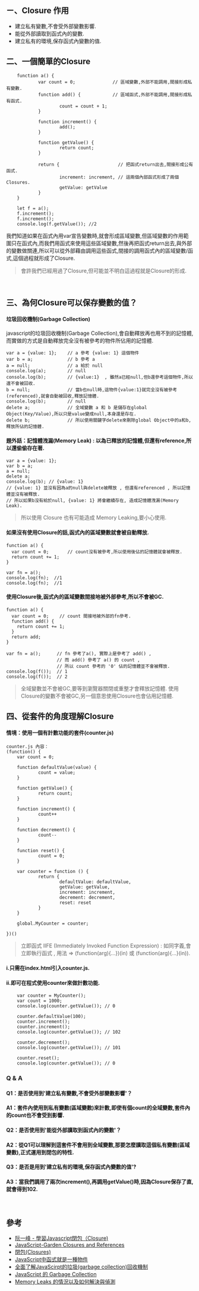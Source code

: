 ## ㄧ、Closure 作用
- 建立私有變數,不會受外部變數影響. 
- 能從外部讀取到函式內的變數.
- 建立私有的環境,保存函式內變數的值.

## 二、一個簡單的Closure
        function a() {
                var count = 0;              // 區域變數,外部不能調用,間接形成私有變數.
                function add() {            // 區域函式,外部不能調用,間接形成私有函式.
                        count = count + 1;
                }

                function increment() {
                        add();
                }

                function getValue() {
                        return count;
                }

                return {                      // 把函式return出去,間接形成公有函式.
                        increment: increment, // 這兩個內部函式形成了兩個Closures.
                        getValue: getValue
                }
        }

        let f = a();
        f.increment();
        f.increment();
        console.log(f.getValue()); //2
        
我們知道如果在函式內用var宣告變數時,就會形成區域變數,但區域變數的作用範圍只在函式內,而我們用函式來使用這些區域變數,然後再把函式return出去,與外部的變數做關連,所以可以從外部藉由調用這些函式,間接的調用函式內的區域變數/函式,這個過程就形成了Closure.
> 會許我們已經用過了Closure,但可能並不明白這過程就是Closure的形成.

<br />

## 三、為何Closure可以保存變數的值？
#### 垃圾回收機制(Garbage Collection)  
javascript的垃圾回收機制(Garbage Collection),會自動釋放再也用不到的記憶體,而實做的方式是自動釋放完全沒有被參考的物件所佔用的記憶體.

    var a = {value: 1};    // a 參考 {value: 1} 這個物件
    var b = a;             // b 參考 a
    a = null;              // a 給於 null
    console.log(a);        // null
    console.log(b);        // {value:1}  , 雖然a已經null,但b還參考這個物件,所以還不會被回收.
    b = null;              // 當b也null時,這物件{value:1}就完全沒有被參考(referenced),就會自動被回收,釋放記憶體.
    console.log(b);        // null
    delete a;              // 全域變數 a 和 b 是儲存在global Object(Key/Value),所以只是value變成null,本身還是存在.
    delete b;              // 所以使用關鍵字delete來刪除global Object中的a和b,釋放所佔的記憶體.

#### 題外話：記憶體洩漏(Memory Leak) : 以為已釋放的記憶體,但還有reference,所以還偷偷存在著.

    var a = {value: 1};
    var b = a;
    a = null;
    delete a;
    console.log(b); // {value: 1}  
    // {value: 1} 並沒有因為a的null與delete被釋放 , 但還有referenced , 所以記憶體並沒有被釋放.
    // 所以如果b沒有給於null, {value: 1} 將會繼續存在, 造成記憶體洩漏(Memory Leak).

> 所以使用 Closure 也有可能造成 Memory Leaking,要小心使用.

#### 如果沒有使用Closure的話,函式內的區域變數就會被自動釋放.  

    function a() {
      var count = 0;       // count沒有被參考,所以使用後佔的記憶體就會被釋放.
      return count += 1;
    }

    var fn = a();
    console.log(fn);  //1
    console.log(fn);  //1

#### 使用Closure後,函式內的區域變數間接地被外部參考,所以不會被GC.

    function a() {
      var count = 0;    // count 間接地被外部的fn參考.
      function add() {
        return count += 1;
      }
      return add;
    }

    var fn = a();      // fn 參考了a(), 實際上是參考了 add() , 
                       // 而 add() 參考了 a() 的 count ,
                       // 所以 count 參考的 '0' 佔的記憶體並不會被釋放.
    console.log(f());  // 1
    console.log(f());  // 2
> 全域變數並不會被GC,要等到瀏覽器關閉或重整才會釋放記憶體.
> 使用Closure的變數不會被GC,另一個意思使用Closure也會佔用記憶體.

## 四、從套件的角度理解Closure
#### 情境：使用一個有計數功能的套件(counter.js)

    counter.js 內容：
    (function() {
        var count = 0;

        function defaultValue(value) {
                count = value;
        }

        function getValue() {
                return count;
        }

        function increment() {
                count++
        }

        function decrement() {
                count--
        }

        function reset() {
                count = 0;
        }
        
        var counter = function () {
                return {
                        defaultValue: defaultValue,
                        getValue: getValue,
                        increment: increment,
                        decrement: decrement,
                        reset: reset
                }
        }

        global.MyCounter = counter; 

    })()
> 立即函式 IIFE (Immediately Invoked Function Expression) : 如同字義,會立即執行函式 , 用法 => (function(arg){...})(in) 或 (function(arg){...}(in)).

#### i.只需在index.html引入counter.js.
#### ii.即可在程式使用counter來做計數功能.
        var counter = MyCounter();
        var count = 1000;
        console.log(counter.getValue()); // 0

        counter.defaultValue(100); 
        counter.increment(); 
        counter.increment(); 
        console.log(counter.getValue()); // 102
        
        counter.decrement(); 
        console.log(counter.getValue()); // 101

        counter.reset();     
        console.log(counter.getValue()); // 0

###   Q & A 
####  Q1：是否使用到'建立私有變數,不會受外部變數影響'？
####  A1：套件內使用到私有變數(區域變數)來計數,即使有個count的全域變數,套件內的count也不會受到影響.

####  Q2：是否使用到'能從外部讀取到函式內的變數'？
####  A2：從Q1可以理解到這套件不會用到全域變數,那要怎麼讀取這個私有變數(區域變數),正式運用到閉包的特性.

####  Q3：是否是用到'建立私有的環境,保存函式內變數的值'?
####  A3：當我們調用了兩次increment(),再調用getValue()時,因為Closure保存了直,就會得到102.   

<br />

## 參考  
- [阮一峰 - 學習Javascript閉包（Closure)](http://www.ruanyifeng.com/blog/2009/08/learning_javascript_closures.html)  
- [JavaScript-Garden Closures and References](http://bonsaiden.github.io/JavaScript-Garden/#function.closures)
- [閉包(Closures)](https://developer.mozilla.org/zh-TW/docs/Web/JavaScript/Closures)
- [JavaScript中函式就是一種物件](https://pjchender.blogspot.tw/2016/03/javascriptfunctionobjects.html)
- [全面了解JavaScirpt的垃圾(garbage collection)回收機制](http://www.divcss.online/divcssbuju/jsrumen/jsjichu/201612/14572.html)
- [JavaScript 的 Garbage Collection](http://tom76kimo-blog.logdown.com/posts/177173-javascript-garbage-collection)
- [Memory Leaks 的情況以及如何解決與偵測](http://blog.smlsun.com/2013/12/javascript-memory-leaks_3701.html)